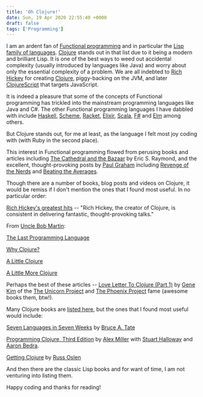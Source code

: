 ```yaml
---
title: 'Oh Clojure!'
date: Sun, 19 Apr 2020 22:55:40 +0000
draft: false
tags: ['Programming']
---
```


I am an ardent fan of [Functional programming](https://en.wikipedia.org/wiki/Functional_programming) and in particular the [Lisp family of languages](https://en.wikipedia.org/wiki/Lisp_(programming_language)). [Clojure](https://clojure.org/) stands out in that list due to it being a modern and brilliant Lisp. It is one of the best ways to weed out accidental complexity (usually introduced by languages like Java) and worry about only the essential complexity of a problem. We are all indebted to [Rich Hickey](https://en.wikipedia.org/wiki/Rich_Hickey) for creating [Clojure](https://clojure.org/), piggy-backing on the JVM, and later [ClojureScript](https://clojurescript.org/) that targets JavaScript.

It is indeed a pleasure that some of the concepts of Functional programming has trickled into the mainstream programming languages like Java and C#. The other Functional programming languages I have dabbled with include [Haskell](https://www.haskell.org/), [Scheme](https://www.scheme.org/), [Racket](https://www.racket-lang.org/), [Elixir](https://elixir-lang.org/), [Scala](https://www.scala-lang.org/), [F#](https://fsharp.org/) and [Elm](https://elm-lang.org/) among others.

But Clojure stands out, for me at least, as the language I felt most joy coding with (with Ruby in the second place).

This interest in Functional programming flowed from perusing books and articles including [The Cathedral and the Bazaar](https://en.wikipedia.org/wiki/The_Cathedral_and_the_Bazaar) by Eric S. Raymond, and the excellent, thought-provoking posts by [Paul Graham](https://twitter.com/paulg) including [Revenge of the Nerds](https://www.paulgraham.com/icad.html) and [Beating the Averages](https://www.paulgraham.com/avg.html).

Though there are a number of books, blog posts and videos on Clojure, it would be remiss if I don't mention the ones that I found most useful. In no particular order:

[Rich Hickey's greatest hits](https://changelog.com/posts/rich-hickeys-greatest-hits) -- "Rich Hickey, the creator of Clojure, is consistent in delivering fantastic, thought-provoking talks."

From [Uncle Bob Martin](https://twitter.com/unclebobmartin):

[The Last Programming Language](https://www.youtube.com/watch?v=P2yr-3F6PQo)

[Why Clojure?](https://blog.cleancoder.com/uncle-bob/2019/08/22/WhyClojure.html)

[A Little Clojure](https://blog.cleancoder.com/uncle-bob/2020/04/06/ALittleClojure.html)

[A Little More Clojure](https://blog.cleancoder.com/uncle-bob/2020/04/09/ALittleMoreClojure.html)

Perhaps the best of these articles -- [Love Letter To Clojure (Part 1)](https://itrevolution.com/articles/love-letter-to-clojure-part-1/) by [Gene Kim](https://x.com/RealGeneKim) of the [The Unicorn Project](https://itrevolution.com/product/the-unicorn-project/) and [The Phoenix Project](https://itrevolution.com/product/the-phoenix-project/) fame (awesome books them, btw!).

Many Clojure books are [listed here](https://clojure.org/community/books), but the ones that I found most useful would include:

[Seven Languages in Seven Weeks](https://pragprog.com/titles/btlang/seven-languages-in-seven-weeks/) by [Bruce A. Tate](https://twitter.com/redrapids)

[Programming Clojure, Third Edition](https://pragprog.com/titles/shcloj3/programming-clojure-third-edition/) by [Alex Miller](https://insideclojure.org/about/) with [Stuart Halloway](https://www.cognitect.com/authors/StuartHalloway.html) and [Aaron Bedra](https://twitter.com/abedra).

[Getting Clojure](https://pragprog.com/titles/roclojure/getting-clojure/) by [Russ Oslen](https://twitter.com/russolsen)

And then there are the classic Lisp books and for want of time, I am not venturing into listing them.

Happy coding and thanks for reading!
